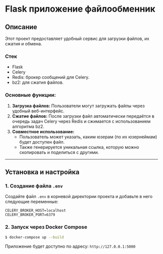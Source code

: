 # Flask приложение файлообменник

## Описание
Этот проект предоставляет удобный сервис для загрузки файлов, их сжатия и обмена.

### Стек
- Flask
- Celery
- Redis: брокер сообщений для Celery.
- bz2: для сжатия файлов.

### Основные функции:
1. **Загрузка файлов:** Пользователи могут загружать файлы через удобный веб-интерфейс.
2. **Сжатие файлов:** После загрузки файл автоматически передаётся в очередь задач Celery через Redis и сжимается с использованием алгоритма bz2.
3. **Совместное использование:**
   - Пользователь может указать, каким юзерам (по их юзернеймам) будет доступен файл.
   - Также генерируется уникальная ссылка, которую можно скопировать и поделиться с другими.
---

## Установка и настройка


### 1. Создание файла `.env`
Создайте файл `.env` в корневой директории проекта и добавьте в него следующие переменные:
```
CELERY_BROKER_HOST=localhost
CELERY_BROKER_PORT=6379
```

### 2. Запуск через Docker Compose
```bash
$ docker-compose up --build
```

Приложение будет доступно по адресу: `http://127.0.0.1:5000`

